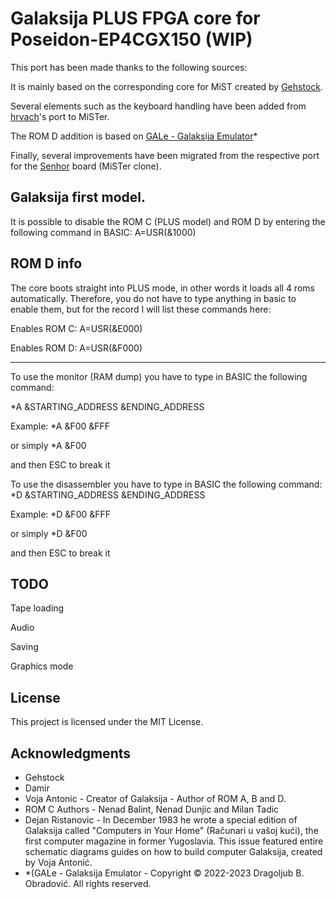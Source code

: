# Galaksija PLUS FPGA core for Poseidon-EP4CGX150 (WIP)

This port has been made thanks to the following sources: 

It is mainly based on the corresponding core for MiST created by [Gehstock](https://github.com/Gehstock/Mist_FPGA/tree/master/Computer_MiST/Galaksija_MiST).

Several elements such as the keyboard handling have been added from [hrvach](https://github.com/MiSTer-devel/Galaksija_MiSTer)'s port to MiSTer.

The ROM D addition is based on [GALe - Galaksija Emulator](https://galaksija.net/)*

Finally, several improvements have been migrated from the respective port for the [Senhor](https://github.com/turri21/Senhor) board (MiSTer clone).

## Galaksija first model.

It is possible to disable the ROM C (PLUS model) and ROM D by entering the following command in BASIC:
A=USR(&1000)

## ROM D info

The core boots straight into PLUS mode, in other words it loads all 4 roms automatically. Therefore, you do not have to type anything in basic to enable them, but for the record I will list these commands here: 

Enables ROM C: A=USR(&E000)

Enables ROM D: A=USR(&F000)

---

To use the monitor (RAM dump) you have to type in BASIC the following command:

*A &STARTING_ADDRESS &ENDING_ADDRESS

Example:
*A &F00 &FFF

or simply
*A &F00

and then ESC to break it 

To use the disassembler you have to type in BASIC the following command:
*D &STARTING_ADDRESS &ENDING_ADDRESS

Example: 
*D &F00 &FFF

or simply
*D &F00

and then ESC to break it

## TODO

Tape loading 

Audio

Saving

Graphics mode 

## License

This project is licensed under the MIT License.

## Acknowledgments

* Gehstock
* Damir
* Voja Antonic - Creator of Galaksija - Author of ROM A, B and D.
* ROM C Authors - Nenad Balint, Nenad Dunjic and Milan Tadic
* Dejan Ristanovic - In December 1983 he wrote a special edition of Galaksija called "Computers in Your Home" (Računari u vašoj kući), the first computer magazine in former Yugoslavia. This issue featured entire schematic diagrams guides on how to build computer Galaksija, created by Voja Antonić.
* *(GALe - Galaksija Emulator - Copyright © 2022-2023 Dragoljub B. Obradović. All rights reserved.

